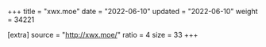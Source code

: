 +++
title = "xwx.moe"
date = "2022-06-10"
updated = "2022-06-10"
weight = 34221

[extra]
source = "http://xwx.moe/"
ratio = 4
size = 33
+++
